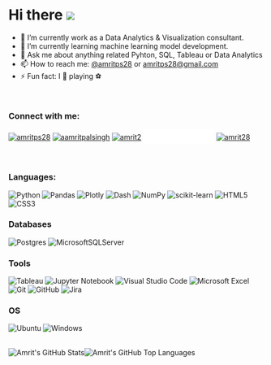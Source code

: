 # Hi there <img src="https://media.giphy.com/media/hvRJCLFzcasrR4ia7z/giphy.gif" width="25px">


- 🔭 I’m currently work as a Data Analytics & Visualization consultant.
- 🌱 I’m currently learning machine learning model development.
- 💬 Ask me about anything related Pyhton, SQL, Tableau or Data Analytics
- 📫 How to reach me: [@amritps28](https://twitter.com/amritps28) or amritps28@gmail.com
- ⚡ Fun fact: I 💙 playing ⚽
<!--
- 👯 I’m looking to collaborate on ...
- 🤔 I’m looking for help with ...
- 😄 Pronouns: 
-->

<br />

<h3 align="left">Connect with me:</h3>
<p align="left">
<a href="https://twitter.com/amritps28" target="_blank"><img align="center" src="https://raw.githubusercontent.com/rahuldkjain/github-profile-readme-generator/master/src/images/icons/Social/twitter.svg" alt="amritps28" height="30" width="40" /></a>
<a href="https://linkedin.com/in/aamritpalsingh" target="_blank"><img align="center" src="https://raw.githubusercontent.com/rahuldkjain/github-profile-readme-generator/master/src/images/icons/Social/linked-in-alt.svg" alt="aamritpalsingh" height="30" width="40" /></a>
<a href="https://kaggle.com/amrit2" target="_blank"><img align="center" src="https://raw.githubusercontent.com/rahuldkjain/github-profile-readme-generator/master/src/images/icons/Social/kaggle.svg" alt="amrit2" height="30" width="40" /></a>
<a href="https://public.tableau.com/app/profile/amrit.pal.singh" target="_blank"><img align="center" src="tableau_public_logo.png" alt="amrit28" height="30" width="140" /></a>
<a href="https://www.hackerrank.com/amrit28" target="_blank"><img align="center" src="https://raw.githubusercontent.com/rahuldkjain/github-profile-readme-generator/master/src/images/icons/Social/hackerrank.svg" alt="amrit28" height="30" width="40" /></a>
<!-- <a href="https://www.codechef.com/users/amritps" target="_blank"><img align="center" src="https://cdn.jsdelivr.net/npm/simple-icons@3.1.0/icons/codechef.svg" alt="amritps" height="30" width="40" /></a>
<a href="https://www.leetcode.com/amritps" target="_blank"><img align="center" src="https://raw.githubusercontent.com/rahuldkjain/github-profile-readme-generator/master/src/images/icons/Social/leet-code.svg" alt="amritps" height="30" width="40" /></a>
<a href="https://www.hackerearth.com/amritps28" target="_blank"><img align="center" src="https://raw.githubusercontent.com/rahuldkjain/github-profile-readme-generator/master/src/images/icons/Social/hackerearth.svg" alt="amritps28" height="30" width="40" /></a>
<a href="https://www.topcoder.com/members/amrit." target="_blank"><img align="center" src="https://raw.githubusercontent.com/rahuldkjain/github-profile-readme-generator/master/src/images/icons/Social/topcoder.svg" alt="amrit." height="30" width="40" /></a>
-->
</p>

<br />

### Languages:

![Python](https://img.shields.io/badge/python-3670A0?style=for-the-badge&logo=python&logoColor=ffdd54)
![Pandas](https://img.shields.io/badge/pandas-%23150458.svg?style=for-the-badge&logo=pandas&logoColor=white)
![Plotly](https://img.shields.io/badge/Plotly-%233F4F75.svg?style=for-the-badge&logo=plotly&logoColor=white)
![Dash](https://img.shields.io/badge/Dash-%233F4F75?style=for-the-badge&logo=plotly&logoColor=white&logoWidth=22)
![NumPy](https://img.shields.io/badge/numpy-%23013243.svg?style=for-the-badge&logo=numpy&logoColor=white)
![scikit-learn](https://img.shields.io/badge/scikit--learn-%23F7931E.svg?style=for-the-badge&logo=scikit-learn&logoColor=white)
![HTML5](https://img.shields.io/badge/html5-%23E34F26.svg?style=for-the-badge&logo=html5&logoColor=white)
![CSS3](https://img.shields.io/badge/css3-%231572B6.svg?style=for-the-badge&logo=css3&logoColor=white)
<!-- ![Julia](https://img.shields.io/badge/-Julia-9558B2?style=for-the-badge&logo=julia&logoColor=white) -->

### Databases
![Postgres](https://img.shields.io/badge/postgres-%23316192.svg?style=for-the-badge&logo=postgresql&logoColor=white)
![MicrosoftSQLServer](https://img.shields.io/badge/Microsoft%20SQL%20Sever-CC2927?style=for-the-badge&logo=microsoft%20sql%20server&logoColor=white)
<!-- ![MongoDB](https://img.shields.io/badge/MongoDB-%234ea94b.svg?style=for-the-badge&logo=mongodb&logoColor=white) -->

### Tools
![Tableau](https://img.shields.io/badge/Tableau-blue?style=for-the-badge&logo=Tableau&logoColor=white&logoWidth=22)
![Jupyter Notebook](https://img.shields.io/badge/jupyter-%23FA0F00.svg?style=for-the-badge&logo=jupyter&logoColor=white)
![Visual Studio Code](https://img.shields.io/badge/Visual%20Studio%20Code-0078d7.svg?style=for-the-badge&logo=visual-studio-code&logoColor=white)
![Microsoft Excel](https://img.shields.io/badge/Microsoft_Excel-217346?style=for-the-badge&logo=microsoft-excel&logoColor=white)
![Git](https://img.shields.io/badge/git-%23F05033.svg?style=for-the-badge&logo=git&logoColor=white)
![GitHub](https://img.shields.io/badge/github-%23121011.svg?style=for-the-badge&logo=github&logoColor=white)
![Jira](https://img.shields.io/badge/jira-%230A0FFF.svg?style=for-the-badge&logo=jira&logoColor=white)
<!-- ![GitLab](https://img.shields.io/badge/gitlab-%23181717.svg?style=for-the-badge&logo=gitlab&logoColor=white)
 ![Docker](https://img.shields.io/badge/docker-%230db7ed.svg?style=for-the-badge&logo=docker&logoColor=white) -->

<!--
### Cloud Solutions
![AWS](https://img.shields.io/badge/AWS-%23FF9900.svg?style=for-the-badge&logo=amazon-aws&logoColor=white) 
![Google Cloud](https://img.shields.io/badge/GoogleCloud-%234285F4.svg?style=for-the-badge&logo=google-cloud&logoColor=white) 
![Azure](https://img.shields.io/badge/azure-%230072C6.svg?style=for-the-badge&logo=microsoftazure&logoColor=white)
![Heroku](https://img.shields.io/badge/heroku-%23430098.svg?style=for-the-badge&logo=heroku&logoColor=white)
-->

### OS
![Ubuntu](https://img.shields.io/badge/Ubuntu-E95420?style=for-the-badge&logo=ubuntu&logoColor=white)
![Windows](https://img.shields.io/badge/Windows-0078D6?style=for-the-badge&logo=windows&logoColor=white)

<br />

<div width="100%" height="100%">
  <img align="left" alt="Amrit's GitHub Stats" src="https://github-readme-stats.vercel.app/api?username=amritpsingh&show_icons=true&hide_border=true&theme=radical" />
  <img align="left" alt="Amrit's GitHub Top Languages" src="https://github-readme-stats.vercel.app/api/top-langs/?username=amritpsingh&hide_border=true&theme=radical" />
</div>

